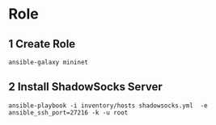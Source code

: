 # Role
## 1 Create Role
    ansible-galaxy mininet

## 2 Install ShadowSocks Server

    ansible-playbook -i inventory/hosts shadowsocks.yml  -e ansible_ssh_port=27216 -k -u root
